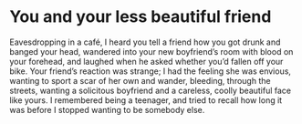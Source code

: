 You and your less beautiful friend
==================================


Eavesdropping in a café, I heard you tell a friend how you got drunk and banged your head, wandered into your new boyfriend’s room with blood on your forehead, and laughed when he asked whether you’d fallen off your bike. Your friend’s reaction was strange; I had the feeling she was envious, wanting to sport a scar of her own and wander, bleeding, through the streets, wanting a solicitous boyfriend and a careless, coolly beautiful face like yours. I remembered being a teenager, and tried to recall how long it was before I stopped wanting to be somebody else.
